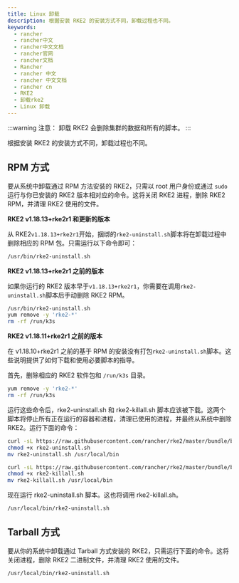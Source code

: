```yaml
---
title: Linux 卸载
description: 根据安装 RKE2 的安装方式不同，卸载过程也不同。
keywords:
  - rancher
  - rancher中文
  - rancher中文文档
  - rancher官网
  - rancher文档
  - Rancher
  - rancher 中文
  - rancher 中文文档
  - rancher cn
  - RKE2
  - 卸载rke2
  - Linux 卸载
---
```


:::warning 注意：
卸载 RKE2 会删除集群的数据和所有的脚本。
:::

根据安装 RKE2 的安装方式不同，卸载过程也不同。

## RPM 方式

要从系统中卸载通过 RPM 方法安装的 RKE2，只需以 root 用户身份或通过 `sudo` 运行与你已安装的 RKE2 版本相对应的命令。这将关闭 RKE2 进程，删除 RKE2 RPM，并清理 RKE2 使用的文件。

**RKE2 v1.18.13+rke2r1 和更新的版本**

从 RKE2`v1.18.13+rke2r1`开始，捆绑的`rke2-uninstall.sh`脚本将在卸载过程中删除相应的 RPM 包。只需运行以下命令即可：

```bash
/usr/bin/rke2-uninstall.sh
```

**RKE2 v1.18.13+rke2r1 之前的版本**

如果你运行的 RKE2 版本早于`v1.18.13+rke2r1`，你需要在调用`rke2-uninstall.sh`脚本后手动删除 RKE2 RPM。

```bash
/usr/bin/rke2-uninstall.sh
yum remove -y 'rke2-*'
rm -rf /run/k3s
```

**RKE2 v1.18.11+rke2r1 之前的版本**

在 v1.18.10+rke2r1 之前的基于 RPM 的安装没有打包`rke2-uninstall.sh`脚本。这些说明提供了如何下载和使用必要脚本的指导。

首先，删除相应的 RKE2 软件包和 `/run/k3s` 目录。

```bash
yum remove -y 'rke2-*'
rm -rf /run/k3s
```

运行这些命令后，rke2-uninstall.sh 和 rke2-killall.sh 脚本应该被下载。这两个脚本将停止所有正在运行的容器和进程，清理已使用的进程，并最终从系统中删除 RKE2。运行下面的命令：

```bash
curl -sL https://raw.githubusercontent.com/rancher/rke2/master/bundle/bin/rke2-uninstall.sh --output rke2-uninstall.sh
chmod +x rke2-uninstall.sh
mv rke2-uninstall.sh /usr/local/bin

curl -sL https://raw.githubusercontent.com/rancher/rke2/master/bundle/bin/rke2-killall.sh --output rke2-killall.sh
chmod +x rke2-killall.sh
mv rke2-killall.sh /usr/local/bin
```

现在运行 rke2-uninstall.sh 脚本。这也将调用 rke2-killall.sh。

```bash
/usr/local/bin/rke2-uninstall.sh
```

## Tarball 方式

要从你的系统中卸载通过 Tarball 方式安装的 RKE2，只需运行下面的命令。这将关闭进程，删除 RKE2 二进制文件，并清理 RKE2 使用的文件。

```bash
/usr/local/bin/rke2-uninstall.sh
```
